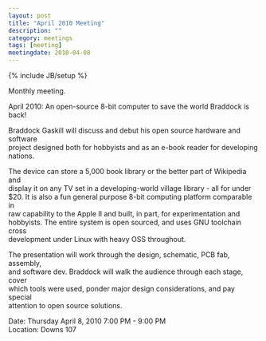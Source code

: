 ```yaml
---
layout: post
title: "April 2010 Meeting"
description: ""
category: meetings
tags: [meeting]
meetingdate: 2010-04-08
---
```

{% include JB/setup %}

Monthly meeting.                                                               
                                                                             
April 2010: An open-source 8-bit computer to save the world Braddock is back!  
                                                                             
Braddock Gaskill will discuss and debut his open source hardware and software  
project designed both for hobbyists and as an e-book reader for developing     
nations.                                                                       
                                                                             
The device can store a 5,000 book library or the better part of Wikipedia and  
display it on any TV set in a developing-world village library - all for under 
$20. It is also a fun general purpose 8-bit computing platform comparable in   
raw capability to the Apple II and built, in part, for experimentation and     
hobbyists. The entire system is open sourced, and uses GNU toolchain cross     
development under Linux with heavy OSS throughout.                             
                                                                             
The presentation will work through the design, schematic, PCB fab, assembly,   
and software dev. Braddock will walk the audience through each stage, cover    
which tools were used, ponder major design considerations, and pay special     
attention to open source solutions.                                            
                                                                             
Date: Thursday April 8, 2010 7:00 PM - 9:00 PM                                   
Location: Downs 107                                         
